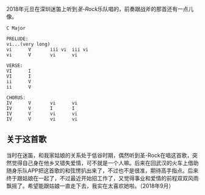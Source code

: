 2018年元旦在深圳迷笛上听到*圣-Rock*乐队唱的，前奏跟战斧的那首还有一点儿像。

```
C Major

PRELUDE:
vi...(very long)
vi      V       iii vi  iii vi
vi      V       vi      vi

VERSE:
VI      I
VI      I
ii      V
ii      V

CHORUS:
IV      V       vi      vi
IV      V       I       I
IV      V       vi      vi
IV      V       vi      vi
```

## 关于这首歌

当时在迷笛，和我家姑娘的关系处于低谷时期，偶然听到圣-Rock在唱这首歌，突然觉得自己身在他乡又错失爱情，可不就是一个人嘛。后来在回武汉的火车上借助随身乐队APP把这首歌的和弦愣扒出来了，不过也不是很准，期待高手指点。后来终于跟姑娘在一起了，不过最近开始招工作了，又觉得事业和爱情的前程双双风雨飘摇了。希望能跟姑娘一直走下去，我实在太喜欢她啦。（2018年9月）